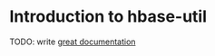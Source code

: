# Introduction to hbase-util

TODO: write [great documentation](http://jacobian.org/writing/great-documentation/what-to-write/)
